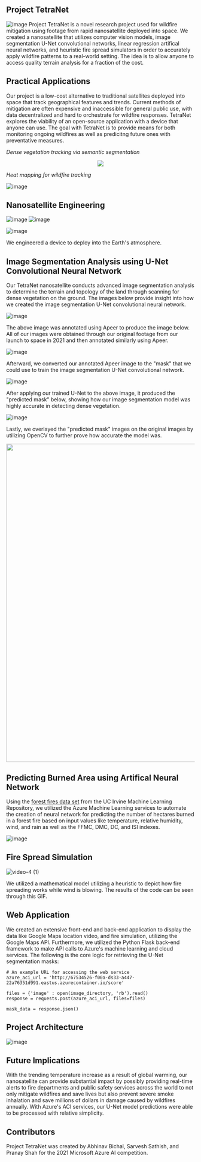 **Project TetraNet**
-
![image](https://user-images.githubusercontent.com/65915193/113542926-eee69580-95aa-11eb-9709-29cc428062f8.png)
Project TetraNet is a novel research project used for wildfire mitigation using footage from rapid nanosatellite deployed into space. We created a nanosatellite that utilizes computer vision models, image segmentation U-Net convolutional networks, linear regression artifical neural networks, and heuristic fire spread simulators in order to accurately apply wildfire patterns to a real-world setting. The idea is to allow anyone to access quality terrain analysis for a fraction of the cost. 


Practical Applications
-
Our project is a low-cost alternative to traditional satellites deployed into space that track geographical features and trends. Current methods of mitigation are often expensive and inaccessible for general public use, with data decentralized and hard to orchestrate for wildfire responses. TetraNet explores the viability of an open-source application with a device that anyone can use. The goal with TetraNet is to provide means for both monitoring ongoing wildfires as well as predicitng future ones with preventative measures.


*Dense vegetation tracking via semantic segmentation*
<p align = "center">
<img src="https://s4.ezgif.com/save/ezgif-4-58b5792d197e.gif"/>
</p>

*Heat mapping for wildfire tracking*

![image](https://user-images.githubusercontent.com/65791148/113547014-c06cb880-95b2-11eb-91c7-9d91d07c00c5.png)

## Nanosatellite Engineering

![image](https://user-images.githubusercontent.com/65915193/113235068-11557780-9268-11eb-88a5-1da251bd10b5.png)
![image](https://user-images.githubusercontent.com/65915193/113235206-482b8d80-9268-11eb-9f64-8d097736f1ef.png)

![image](https://user-images.githubusercontent.com/65915193/113542748-88617780-95aa-11eb-8952-399483f8c06a.png)

We engineered a device to deploy into the Earth's atmosphere.

## Image Segmentation Analysis using U-Net Convolutional Neural Network

Our TetraNet nanosatellite conducts advanced image segmentation analysis to determine the terrain and topology of the land through scanning for dense vegetation on the ground. The images below provide insight into how we created the image segmentation U-Net convolutional neural network.

![image](https://user-images.githubusercontent.com/65915193/113466073-83f85b80-93fe-11eb-8fd1-9d46f0f20d39.png)

The above image was annotated using Apeer to produce the image below. All of our images were obtained through our original footage from our launch to space in 2021 and then annotated similarly using Apeer. 

![image](https://user-images.githubusercontent.com/65915193/113466742-b48ec400-9403-11eb-90d6-e0942d18d397.png)

Afterward, we converted our annotated Apeer image to the "mask" that we could use to train the image segmentation U-Net convolutional network.

![image](https://user-images.githubusercontent.com/65915193/113466307-62986f00-9400-11eb-9ea6-c8c17a10446e.png)

After applying our trained U-Net to the above image, it produced the "predicted mask" below, showing how our image segmentation model was highly accurate in detecting dense vegetation. 

![image](https://user-images.githubusercontent.com/65915193/113466312-6b894080-9400-11eb-905d-58190ceb45be.png)

Lastly, we overlayed the "predicted mask" images on the original images by utilizing OpenCV to further prove how accurate the model was.

<img src="https://user-images.githubusercontent.com/65915193/113470107-8bc4f980-9418-11eb-92be-ccad9027ff4b.png" width="850">

## Predicting Burned Area using Artifical Neural Network

Using the [forest fires data set](http://archive.ics.uci.edu/ml/datasets/Forest+Fires) from the UC Irvine Machine Learning Repository, we utilized the Azure Machine Learning services to automate the creation of neural network for predicting the number of hectares burned in a forest fire based on input values like temperature, relative humidity, wind, and rain as well as the FFMC, DMC, DC, and ISI indexes.

![image](https://user-images.githubusercontent.com/65915193/113236263-29c69180-926a-11eb-9d14-76c16691f2c6.png)

## Fire Spread Simulation

![video-4 (1)](https://user-images.githubusercontent.com/65791148/113903462-a390da80-9796-11eb-84b9-519c196f6f89.gif)

We utilized a mathematical model utilizing a heuristic to depict how fire spreading works while wind is blowing. The results of the code can be seen through this GIF.  

## Web Application

We created an extensive front-end and back-end application to display the data like Google Maps location video, and fire simulation, utilizing the Google Maps API.
Furthermore, we utilized the Python Flask back-end framework to make API calls to Azure's machine learning and cloud services. The following is the core logic for 
retrieving the U-Net segmentation masks:

```
# An example URL for accessing the web service
azure_aci_url = 'http://67534526-f00a-ds33-a447-22a76351d991.eastus.azurecontainer.io/score' 

files = {'image' : open(image_directory, 'rb').read()
response = requests.post(azure_aci_url, files=files)

mask_data = response.json()
```

## Project Architecture

![image](https://user-images.githubusercontent.com/65915193/113540522-edff3500-95a5-11eb-9b28-93b08da6b89f.png)

## Future Implications

With the trending temperature increase as a result of global warming, our nanosatellite can provide substantial impact by possibly providing real-time alerts to fire departments and public safety services across the world to not only mitigate wildfires and save lives but also prevent severe smoke inhalation and save millions of dollars in damage caused by wildfires annually. With Azure's ACI services, our U-Net model predictions were able to be processed with relative simplicity.

## Contributors

Project TetraNet was created by Abhinav Bichal, Sarvesh Sathish, and Pranay Shah for the 2021 Microsoft Azure AI competition. 

